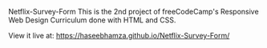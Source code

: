 Netflix-Survey-Form
This is the 2nd project of freeCodeCamp's Responsive Web Design Curriculum done with HTML and CSS.

View it live at: https://haseebhamza.github.io/Netflix-Survey-Form/
